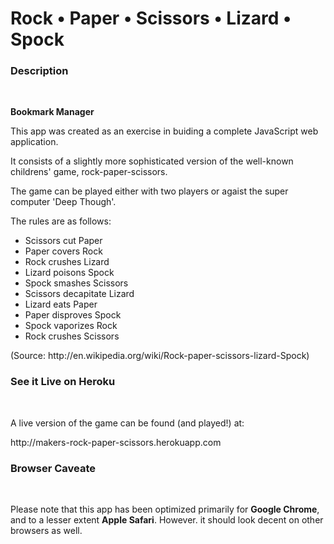 <h1>Rock • Paper • Scissors • Lizard • Spock</h1>

<h3>Description</h3><br/>

<p><strong>Bookmark Manager</strong> </p>

<p>This app was created as an exercise in buiding a complete JavaScript web application.</p> 

<p>It consists of a slightly more sophisticated version of the well-known childrens' game, rock-paper-scissors.</p>

<p>The game can be played either with two players or agaist the super computer 'Deep Though'.</p>

<p>The rules are as follows:</p>

<ul>
	<li>Scissors cut Paper</li>
	<li>Paper covers Rock</li>
	<li>Rock crushes Lizard</li>
	<li>Lizard poisons Spock</li>
	<li>Spock smashes Scissors</li>
	<li>Scissors decapitate Lizard</li>
	<li>Lizard eats Paper</li>
	<li>Paper disproves Spock</li>
	<li>Spock vaporizes Rock</li>
	<li>Rock crushes Scissors</li>
</ul>

<p>(Source: http://en.wikipedia.org/wiki/Rock-paper-scissors-lizard-Spock)</p>


<h3>See it Live on Heroku</h3><br/>

<p>A live version of the game can be found (and played!) at:</p>

<p>http://makers-rock-paper-scissors.herokuapp.com</p>


<h3>Browser Caveate</h3><br/>

<p>Please note that this app has been optimized primarily for <strong>Google Chrome</strong>, 
and to a lesser extent <strong>Apple Safari</strong>. However. it should look decent on other
browsers as well.</p>

